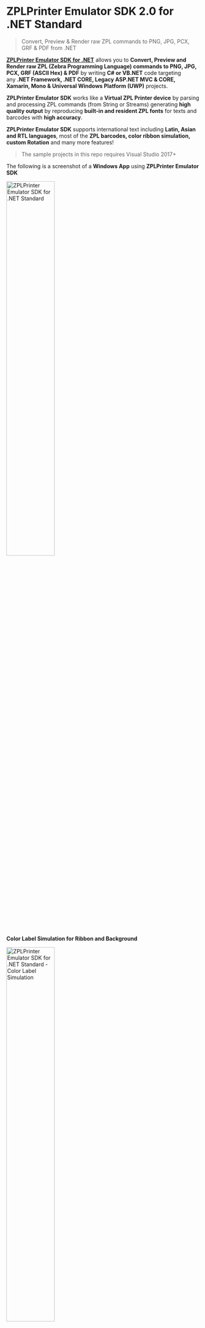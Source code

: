 # ZPLPrinter Emulator SDK 2.0 for .NET Standard

>Convert, Preview &amp; Render raw ZPL commands to PNG, JPG, PCX, GRF &amp; PDF from .NET

**[ZPLPrinter Emulator SDK for .NET](https://www.neodynamic.com/products/zpl-printer-emulator-sdk/)** allows you to **Convert, Preview and Render raw ZPL (Zebra Programming Language) commands to PNG, JPG, PCX, GRF (ASCII Hex) & PDF** by writing **C# or VB.NET** code targeting any **.NET Framework, .NET CORE, Legacy ASP.NET MVC & CORE, Xamarin, Mono & Universal Windows Platform (UWP)** projects.

**ZPLPrinter Emulator SDK** works like a **Virtual ZPL Printer device** by parsing and processing ZPL commands (from String or Streams) generating **high quality output** by reproducing **built-in and resident ZPL fonts** for texts and barcodes with **high accuracy**.

**ZPLPrinter Emulator SDK** supports international text including **Latin, Asian and RTL languages**, most of the **ZPL barcodes, color ribbon simulation, custom Rotation** and many more features!

>The sample projects in this repo requires Visual Studio 2017+

The following is a screenshot of a **Windows App** using **ZPLPrinter Emulator SDK**

<img title="ZPLPrinter Emulator SDK for .NET Standard" style="width: 50%; height: 50%" src="https://neodynamic.com/Products/screenshots/ZPLPrinter/ZPLPrinter-Emulator-SDK-1.png" alt="ZPLPrinter Emulator SDK for .NET Standard" />

**Color Label Simulation for Ribbon and Background**

<img title="ZPLPrinter Emulator SDK for .NET Standard - Color Label Simulation" style="width: 50%; height: 50%" src="https://neodynamic.com/Products/screenshots/ZPLPrinter/ZPLPrinter-Emulator-SDK-2.png" alt="ZPLPrinter Emulator SDK for .NET Standard - Color Label Simulation" />

**Custom Background Image**

<img title="ZPLPrinter Emulator SDK for .NET Standard - Custom Background Image" style="width: 50%; height: 50%" src="https://neodynamic.com/Products/screenshots/ZPLPrinter/ZPLPrinter-Emulator-SDK-4.png" alt="ZPLPrinter Emulator SDK for .NET Standard - Custom Background Image" />

Great **ZPL barcodes** support

<img title="ZPLPrinter Emulator SDK for .NET Standard - Barcode Support" style="width: 50%; height: 50%" src="https://neodynamic.com/Products/screenshots/ZPLPrinter/ZPLPrinter-Emulator-SDK-3.png" alt="ZPLPrinter Emulator SDK for .NET Standard - Barcode Support" />

The following is a screenshot of an **ASP.NET** using **ZPLPrinter Emulator SDK**

<img title="ZPLPrinter Emulator SDK for .NET Standard in ASP.NET" style="width: 50%; height: 50%" src="https://neodynamic.com/Products/screenshots/ZPLPrinter/ZPLPrinter-Emulator-SDK-ASP-NET-1.png" alt="ZPLPrinter Emulator SDK for .NET Standard in ASP.NET" />


## Licensing

**ZPLPrinter Emulator SDK is a Commercial** product. Licensing model and prices are available [here](https://neodynamic.com/products/zpl-printer-emulator-sdk/buy)

## Support

Tech questions are handled by [Neodynamic Dev Team](https://neodynamic/support)
